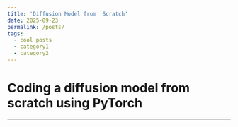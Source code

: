 ```yaml
---
title: 'Diffusion Model from  Scratch'
date: 2025-09-23
permalink: /posts/
tags:
  - cool posts
  - category1
  - category2
---
```


Coding a diffusion model from scratch using PyTorch
======

------
